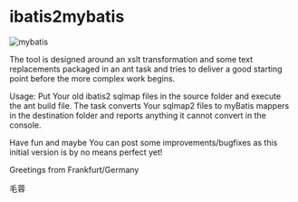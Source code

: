 ﻿ibatis2mybatis
==============

![mybatis](http://mybatis.github.io/images/mybatis-logo.png)

The tool is designed around an xslt transformation and some text replacements packaged in an ant task and tries to deliver a good starting point before the more complex work begins.

Usage:
Put Your old ibatis2 sqlmap files in the source folder and execute the ant build file.
The task converts Your sqlmap2 files to myBatis mappers in the destination folder and reports anything it cannot convert in the console.

Have fun and maybe You can post some improvements/bugfixes as this initial version is by no means perfect yet!

Greetings from Frankfurt/Germany

毛蓉

